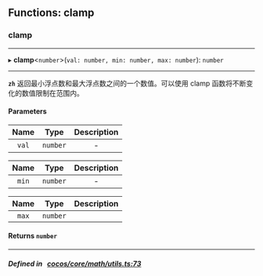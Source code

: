 ## Functions: clamp

### clamp


___
▸ **clamp**<`number`\>(`val: number, min: number, max: number`): `number`
___



**`zh`** 返回最小浮点数和最大浮点数之间的一个数值。可以使用 clamp 函数将不断变化的数值限制在范围内。



#### Parameters

| Name | Type | Description |
| :------: | :------: | :------: |
| `val` | `number` | - |

| Name | Type | Description |
| :------: | :------: | :------: |
| `min` | `number` | - |

| Name | Type | Description |
| :------: | :------: | :------: |
| `max` | `number` |   |


#### Returns `number` 
___


##### Defined in &nbsp;   [cocos/core/math/utils.ts:73](https://github.com/cocos-creator/engine/blob/c7bf6b8a9/cocos/core/math/utils.ts#L73)&nbsp;
